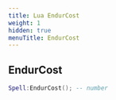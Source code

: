 ```yaml
---
title: Lua EndurCost
weight: 1
hidden: true
menuTitle: EndurCost
---
```

## EndurCost
```lua
Spell:EndurCost(); -- number
```